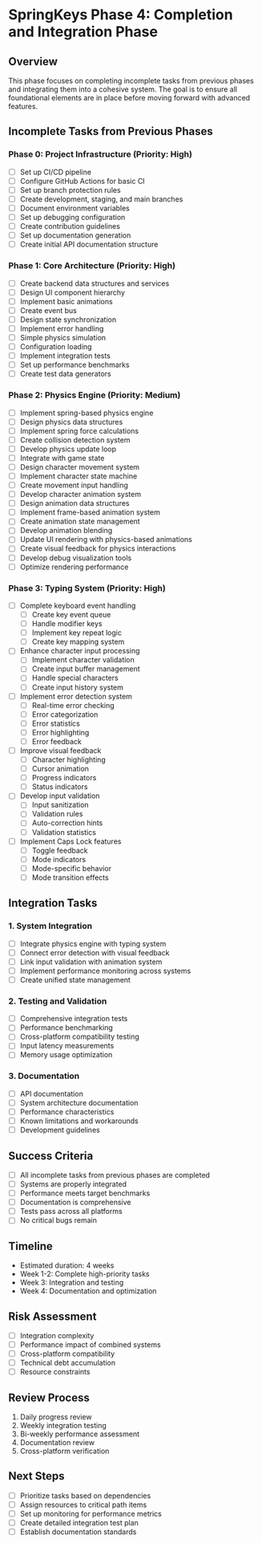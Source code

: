 # SpringKeys Phase 4: Completion and Integration Phase

## Overview
This phase focuses on completing incomplete tasks from previous phases and integrating them into a cohesive system. The goal is to ensure all foundational elements are in place before moving forward with advanced features.

## Incomplete Tasks from Previous Phases

### Phase 0: Project Infrastructure (Priority: High)
- [ ] Set up CI/CD pipeline
- [ ] Configure GitHub Actions for basic CI
- [ ] Set up branch protection rules
- [ ] Create development, staging, and main branches
- [ ] Document environment variables
- [ ] Set up debugging configuration
- [ ] Create contribution guidelines
- [ ] Set up documentation generation
- [ ] Create initial API documentation structure

### Phase 1: Core Architecture (Priority: High)
- [ ] Create backend data structures and services
- [ ] Design UI component hierarchy
- [ ] Implement basic animations
- [ ] Create event bus
- [ ] Design state synchronization
- [ ] Implement error handling
- [ ] Simple physics simulation
- [ ] Configuration loading
- [ ] Implement integration tests
- [ ] Set up performance benchmarks
- [ ] Create test data generators

### Phase 2: Physics Engine (Priority: Medium)
- [ ] Implement spring-based physics engine
- [ ] Design physics data structures
- [ ] Implement spring force calculations
- [ ] Create collision detection system
- [ ] Develop physics update loop
- [ ] Integrate with game state
- [ ] Design character movement system
- [ ] Implement character state machine
- [ ] Create movement input handling
- [ ] Develop character animation system
- [ ] Design animation data structures
- [ ] Implement frame-based animation system
- [ ] Create animation state management
- [ ] Develop animation blending
- [ ] Update UI rendering with physics-based animations
- [ ] Create visual feedback for physics interactions
- [ ] Develop debug visualization tools
- [ ] Optimize rendering performance

### Phase 3: Typing System (Priority: High)
- [ ] Complete keyboard event handling
  - [ ] Create key event queue
  - [ ] Handle modifier keys
  - [ ] Implement key repeat logic
  - [ ] Create key mapping system
- [ ] Enhance character input processing
  - [ ] Implement character validation
  - [ ] Create input buffer management
  - [ ] Handle special characters
  - [ ] Create input history system
- [ ] Implement error detection system
  - [ ] Real-time error checking
  - [ ] Error categorization
  - [ ] Error statistics
  - [ ] Error highlighting
  - [ ] Error feedback
- [ ] Improve visual feedback
  - [ ] Character highlighting
  - [ ] Cursor animation
  - [ ] Progress indicators
  - [ ] Status indicators
- [ ] Develop input validation
  - [ ] Input sanitization
  - [ ] Validation rules
  - [ ] Auto-correction hints
  - [ ] Validation statistics
- [ ] Implement Caps Lock features
  - [ ] Toggle feedback
  - [ ] Mode indicators
  - [ ] Mode-specific behavior
  - [ ] Mode transition effects

## Integration Tasks

### 1. System Integration
- [ ] Integrate physics engine with typing system
- [ ] Connect error detection with visual feedback
- [ ] Link input validation with animation system
- [ ] Implement performance monitoring across systems
- [ ] Create unified state management

### 2. Testing and Validation
- [ ] Comprehensive integration tests
- [ ] Performance benchmarking
- [ ] Cross-platform compatibility testing
- [ ] Input latency measurements
- [ ] Memory usage optimization

### 3. Documentation
- [ ] API documentation
- [ ] System architecture documentation
- [ ] Performance characteristics
- [ ] Known limitations and workarounds
- [ ] Development guidelines

## Success Criteria
- [ ] All incomplete tasks from previous phases are completed
- [ ] Systems are properly integrated
- [ ] Performance meets target benchmarks
- [ ] Documentation is comprehensive
- [ ] Tests pass across all platforms
- [ ] No critical bugs remain

## Timeline
- Estimated duration: 4 weeks
- Week 1-2: Complete high-priority tasks
- Week 3: Integration and testing
- Week 4: Documentation and optimization

## Risk Assessment
- [ ] Integration complexity
- [ ] Performance impact of combined systems
- [ ] Cross-platform compatibility
- [ ] Technical debt accumulation
- [ ] Resource constraints

## Review Process
1. Daily progress review
2. Weekly integration testing
3. Bi-weekly performance assessment
4. Documentation review
5. Cross-platform verification

## Next Steps
- [ ] Prioritize tasks based on dependencies
- [ ] Assign resources to critical path items
- [ ] Set up monitoring for performance metrics
- [ ] Create detailed integration test plan
- [ ] Establish documentation standards 